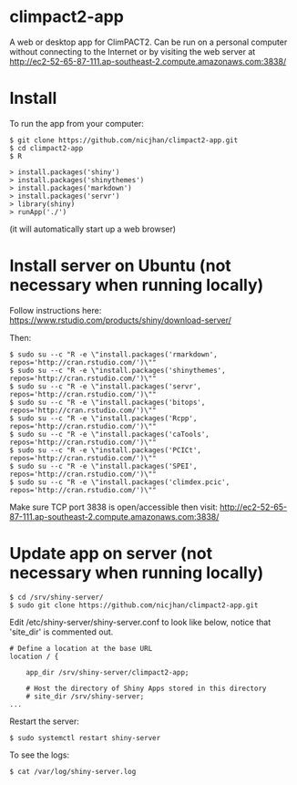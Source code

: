 # climpact2-app

A web or desktop app for ClimPACT2. Can be run on a personal computer without connecting to the Internet or by visiting the web server at http://ec2-52-65-87-111.ap-southeast-2.compute.amazonaws.com:3838/

# Install

To run the app from your computer:

```{bash}
$ git clone https://github.com/nicjhan/climpact2-app.git
$ cd climpact2-app
$ R
```

```{r}
> install.packages('shiny')
> install.packages('shinythemes')
> install.packages('markdown')
> install.packages('servr')
> library(shiny)
> runApp('./')
```

(it will automatically start up a web browser)

# Install server on Ubuntu (not necessary when running locally)


Follow instructions here: https://www.rstudio.com/products/shiny/download-server/

Then:

```{bash}
$ sudo su --c "R -e \"install.packages('rmarkdown', repos='http://cran.rstudio.com/')\""
$ sudo su --c "R -e \"install.packages('shinythemes', repos='http://cran.rstudio.com/')\""
$ sudo su --c "R -e \"install.packages('servr', repos='http://cran.rstudio.com/')\""
$ sudo su --c "R -e \"install.packages('bitops', repos='http://cran.rstudio.com/')\""
$ sudo su --c "R -e \"install.packages('Rcpp', repos='http://cran.rstudio.com/')\""
$ sudo su --c "R -e \"install.packages('caTools', repos='http://cran.rstudio.com/')\""
$ sudo su --c "R -e \"install.packages('PCICt', repos='http://cran.rstudio.com/')\""
$ sudo su --c "R -e \"install.packages('SPEI', repos='http://cran.rstudio.com/')\""
$ sudo su --c "R -e \"install.packages('climdex.pcic', repos='http://cran.rstudio.com/')\""
```

Make sure TCP port 3838 is open/accessible then visit: http://ec2-52-65-87-111.ap-southeast-2.compute.amazonaws.com:3838/

# Update app on server (not necessary when running locally)

```{bash}
$ cd /srv/shiny-server/
$ sudo git clone https://github.com/nicjhan/climpact2-app.git
```

Edit /etc/shiny-server/shiny-server.conf to look like below, notice that 'site_dir' is commented out.
```
# Define a location at the base URL
location / {

	app_dir /srv/shiny-server/climpact2-app;

    # Host the directory of Shiny Apps stored in this directory
    # site_dir /srv/shiny-server;
...
```

Restart the server:
```
$ sudo systemctl restart shiny-server
```

To see the logs:
```
$ cat /var/log/shiny-server.log
```


